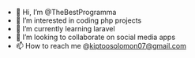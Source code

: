 - 👋 Hi, I’m @TheBestProgramma
- 👀 I’m interested in coding php projects
- 🌱 I’m currently learning laravel
- 💞️ I’m looking to collaborate on social media apps
- 📫 How to reach me @kiptoosolomon07@gmail.com

<!---
TheBestProgramma/TheBestProgramma is a ✨ special ✨ repository because its `README.md` (this file) appears on your GitHub profile.
You can click the Preview link to take a look at your changes.
--->
